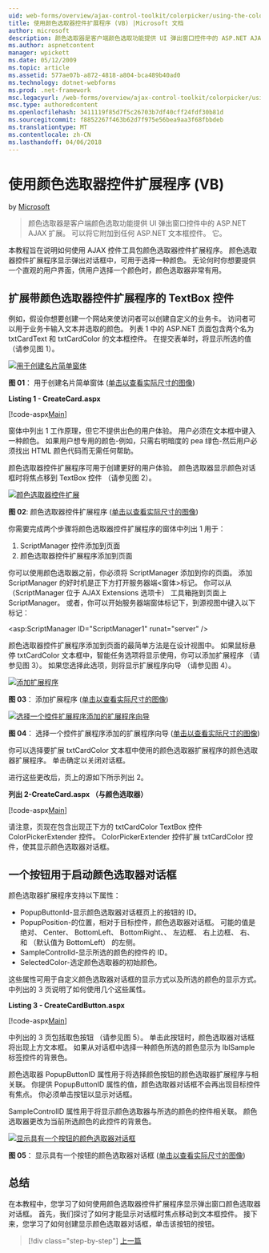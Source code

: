 ```yaml
---
uid: web-forms/overview/ajax-control-toolkit/colorpicker/using-the-colorpicker-control-extender-vb
title: 使用颜色选取器控件扩展程序 (VB) |Microsoft 文档
author: microsoft
description: 颜色选取器是客户端颜色选取功能提供 UI 弹出窗口控件中的 ASP.NET AJAX 扩展。 可以将它附加到任何 ASP.NET...
ms.author: aspnetcontent
manager: wpickett
ms.date: 05/12/2009
ms.topic: article
ms.assetid: 577ae07b-a872-4818-a804-bca489b40ad0
ms.technology: dotnet-webforms
ms.prod: .net-framework
msc.legacyurl: /web-forms/overview/ajax-control-toolkit/colorpicker/using-the-colorpicker-control-extender-vb
msc.type: authoredcontent
ms.openlocfilehash: 3411119f85d7f5c26703b7df40cff24fdf30b81d
ms.sourcegitcommit: f8852267f463b62d7f975e56bea9aa3f68fbbdeb
ms.translationtype: MT
ms.contentlocale: zh-CN
ms.lasthandoff: 04/06/2018
---
```

<a name="using-the-colorpicker-control-extender-vb"></a>使用颜色选取器控件扩展程序 (VB)
====================
by [Microsoft](https://github.com/microsoft)

> 颜色选取器是客户端颜色选取功能提供 UI 弹出窗口控件中的 ASP.NET AJAX 扩展。 可以将它附加到任何 ASP.NET 文本框控件。 它。


本教程旨在说明如何使用 AJAX 控件工具包颜色选取器控件扩展程序。 颜色选取器控件扩展程序显示弹出对话框中，可用于选择一种颜色。 无论何时你想要提供一个直观的用户界面，供用户选择一个颜色时，颜色选取器非常有用。

## <a name="extending-a-textbox-control-with-the-colorpicker-control-extender"></a>扩展带颜色选取器控件扩展程序的 TextBox 控件

例如，假设你想要创建一个网站来使访问者可以创建自定义的业务卡。 访问者可以用于业务卡输入文本并选取的颜色。 列表 1 中的 ASP.NET 页面包含两个名为 txtCardText 和 txtCardColor 的文本框控件。 在提交表单时，将显示所选的值 （请参见图 1）。


[![用于创建名片简单窗体](using-the-colorpicker-control-extender-vb/_static/image1.jpg)](using-the-colorpicker-control-extender-vb/_static/image1.png)

**图 01**： 用于创建名片简单窗体 ([单击以查看实际尺寸的图像](using-the-colorpicker-control-extender-vb/_static/image2.png))


**Listing 1 - CreateCard.aspx**

[!code-aspx[Main](using-the-colorpicker-control-extender-vb/samples/sample1.aspx)]

窗体中列出 1 工作原理，但它不提供出色的用户体验。 用户必须在文本框中键入一种颜色。 如果用户想专用的颜色-例如，只需右明暗度的 pea 绿色-然后用户必须找出 HTML 颜色代码而无需任何帮助。

颜色选取器控件扩展程序可用于创建更好的用户体验。 颜色选取器显示颜色对话框时将焦点移到 TextBox 控件 （请参见图 2）。


[![颜色选取器控件扩展](using-the-colorpicker-control-extender-vb/_static/image2.jpg)](using-the-colorpicker-control-extender-vb/_static/image3.png)

**图 02**: 颜色选取器控件扩展程序 ([单击以查看实际尺寸的图像](using-the-colorpicker-control-extender-vb/_static/image4.png))


你需要完成两个步骤将颜色选取器控件扩展程序的窗体中列出 1 用于：

1. ScriptManager 控件添加到页面
2. 颜色选取器控件扩展程序添加到页面

你可以使用颜色选取器之前，你必须将 ScriptManager 添加到你的页面。 添加 ScriptManager 的好时机是正下方打开服务器端&lt;窗体&gt;标记。 你可以从 （ScriptManager 位于 AJAX Extensions 选项卡） 工具箱拖到页面上 ScriptManager。 或者，你可以开始服务器端窗体标记下，到源视图中键入以下标记：

&lt;asp:ScriptManager ID="ScriptManager1" runat="server" /&gt;

颜色选取器控件扩展程序添加到页面的最简单方法是在设计视图中。 如果鼠标悬停 txtCardColor 文本框中，智能任务选项将显示使用，你可以添加扩展程序 （请参见图 3）。 如果您选择此选项，则将显示扩展程序向导 （请参见图 4）。


[![添加扩展程序](using-the-colorpicker-control-extender-vb/_static/image3.jpg)](using-the-colorpicker-control-extender-vb/_static/image5.png)

**图 03**： 添加扩展程序 ([单击以查看实际尺寸的图像](using-the-colorpicker-control-extender-vb/_static/image6.png))


[![选择一个控件扩展程序添加的扩展程序向导](using-the-colorpicker-control-extender-vb/_static/image4.jpg)](using-the-colorpicker-control-extender-vb/_static/image7.png)

**图 04**： 选择一个控件扩展程序添加的扩展程序向导 ([单击以查看实际尺寸的图像](using-the-colorpicker-control-extender-vb/_static/image8.png))


你可以选择要扩展 txtCardColor 文本框中使用的颜色选取器扩展程序的颜色选取器扩展程序。 单击确定以关闭对话框。

进行这些更改后，页上的源如下所示列出 2。

**列出 2-CreateCard.aspx （与颜色选取器）**

[!code-aspx[Main](using-the-colorpicker-control-extender-vb/samples/sample2.aspx)]

请注意，页现在包含出现正下方的 txtCardColor TextBox 控件 ColorPickerExtender 控件。 ColorPickerExtender 控件扩展 txtCardColor 控件，使其显示颜色选取器对话框。

## <a name="using-a-button-to-launch-the-color-picker-dialog"></a>一个按钮用于启动颜色选取器对话框

颜色选取器扩展程序支持以下属性：

- PopupButtonId-显示颜色选取器对话框页上的按钮的 ID。
- PopupPosition-的位置，相对于目标控件，颜色选取器对话框。 可能的值是绝对、 Center、 BottomLeft、 BottomRight、、 左边框、 右上边框、 右、 和 （默认值为 BottomLeft） 的左侧。
- SampleControlId-显示所选的颜色的控件的 ID。
- SelectedColor-选定颜色选取器的初始颜色。

这些属性可用于自定义颜色选取器对话框的显示方式以及所选的颜色的显示方式。 中列出的 3 页说明了如何使用几个这些属性。

**Listing 3 - CreateCardButton.aspx**

[!code-aspx[Main](using-the-colorpicker-control-extender-vb/samples/sample3.aspx)]

中列出的 3 页包括取色按钮 （请参见图 5）。 单击此按钮时，颜色选取器对话框将出现上方文本框。 如果从对话框中选择一种颜色所选的颜色显示为 lblSample 标签控件的背景色。

颜色选取器 PopupButtonID 属性用于将选择颜色按钮的颜色选取器扩展程序与相关联。 你提供 PopupButtonID 属性的值，颜色选取器对话框不会再出现目标控件有焦点。 你必须单击按钮以显示对话框。

SampleControlID 属性用于将显示颜色选取器与所选的颜色的控件相关联。 颜色选取器更改为当前所选颜色的此控件的背景色。


[![显示具有一个按钮的颜色选取器对话框](using-the-colorpicker-control-extender-vb/_static/image5.jpg)](using-the-colorpicker-control-extender-vb/_static/image9.png)

**图 05**： 显示具有一个按钮的颜色选取器对话框 ([单击以查看实际尺寸的图像](using-the-colorpicker-control-extender-vb/_static/image10.png))


## <a name="summary"></a>总结

在本教程中，您学习了如何使用颜色选取器控件扩展程序显示弹出窗口颜色选取器对话框。 首先，我们探讨了如何才能显示对话框时焦点移动到文本框控件。 接下来，您学习了如何创建显示颜色选取器对话框，单击该按钮的按钮。

> [!div class="step-by-step"]
> [上一篇](using-the-colorpicker-control-extender-cs.md)
